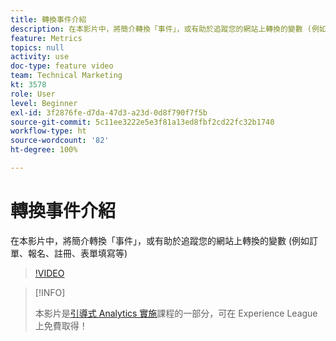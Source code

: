 ```yaml
---
title: 轉換事件介紹
description: 在本影片中，將簡介轉換「事件」，或有助於追蹤您的網站上轉換的變數 (例如訂單、報名、註冊、表單填寫等)
feature: Metrics
topics: null
activity: use
doc-type: feature video
team: Technical Marketing
kt: 3578
role: User
level: Beginner
exl-id: 3f2876fe-d7da-47d3-a23d-0d8f790f7f5b
source-git-commit: 5c11ee3222e5e3f81a13ed8fbf2cd22fc32b1740
workflow-type: ht
source-wordcount: '82'
ht-degree: 100%

---
```


# 轉換事件介紹

在本影片中，將簡介轉換「事件」，或有助於追蹤您的網站上轉換的變數 (例如訂單、報名、註冊、表單填寫等)

>[!VIDEO](https://video.tv.adobe.com/v/28764/?quality=12)

>[!INFO]
>
> 本影片是[引導式 Analytics 實施](https://experienceleague.adobe.com/?recommended=Analytics-D-1-2019.1)課程的一部分，可在 Experience League 上免費取得！
